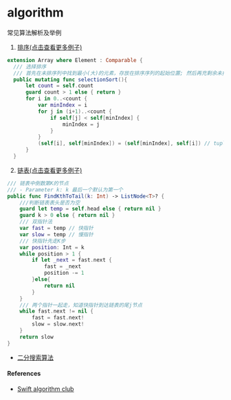 # algorithm

常见算法解析及举例


1. [排序(点击查看更多例子)](./Examples/Sorted/README.md)

```swift
extension Array where Element : Comparable {
  /// 选择排序
  /// 首先在未排序列中找到最小(大)的元素，存放在排序序列的起始位置; 然后再充剩余未排序的元素中找到最小(大)数，然后放到已排序列表的末尾y, 已此类推
  public mutating func selectionSort(){
      let count = self.count
      guard count > 1 else { return }
      for i in 0..<count {
          var minIndex = i
          for j in (i+1)..<count {
              if self[j] < self[minIndex] {
                  minIndex = j
              }
          }
          (self[i], self[minIndex]) = (self[minIndex], self[i]) // tuple feature
      }
  }
```

2. [链表(点击查看更多例子)](./Examples/LinkedList/README.md)

```swift
/// 链表中倒数第K的节点
/// - Parameter k: k 最后一个默认为第一个
public func FindKthToTail(k: Int) -> ListNode<T>? {
    ///判断链表表头是否为空
    guard let temp = self.head else { return nil }
    guard k > 0 else { return nil }
    /// 双指针法
    var fast = temp // 快指针
    var slow = temp // 慢指针
    /// 快指针先走K步
    var position: Int = k
    while position > 1 {
        if let _next = fast.next {
            fast = _next
            position -= 1
        }else{
            return nil
        }
    }
    /// 两个指针一起走，知道快指针到达链表的尾j节点
    while fast.next != nil {
        fast = fast.next!
        slow = slow.next!
    }
    return slow
}
```
- [二分搜索算法](./Examples/binarySearch.md)

#### References

- [Swift algorithm club](https://github.com/raywenderlich/swift-algorithm-club)
